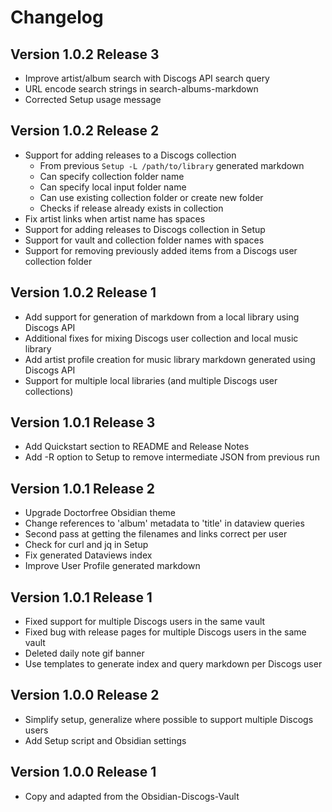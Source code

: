 # Changelog

## Version 1.0.2 Release 3

* Improve artist/album search with Discogs API search query
* URL encode search strings in search-albums-markdown
* Corrected Setup usage message

## Version 1.0.2 Release 2

* Support for adding releases to a Discogs collection
    * From previous `Setup -L /path/to/library` generated markdown
    * Can specify collection folder name 
    * Can specify local input folder name 
    * Can use existing collection folder or create new folder
    * Checks if release already exists in collection
* Fix artist links when artist name has spaces
* Support for adding releases to Discogs collection in Setup
* Support for vault and collection folder names with spaces
* Support for removing previously added items from a Discogs user collection folder

## Version 1.0.2 Release 1

* Add support for generation of markdown from a local library using Discogs API
* Additional fixes for mixing Discogs user collection and local music library
* Add artist profile creation for music library markdown generated using Discogs API
* Support for multiple local libraries (and multiple Discogs user collections)

## Version 1.0.1 Release 3

* Add Quickstart section to README and Release Notes
* Add -R option to Setup to remove intermediate JSON from previous run

## Version 1.0.1 Release 2

* Upgrade Doctorfree Obsidian theme
* Change references to 'album' metadata to 'title' in dataview queries
* Second pass at getting the filenames and links correct per user
* Check for curl and jq in Setup
* Fix generated Dataviews index
* Improve User Profile generated markdown

## Version 1.0.1 Release 1

* Fixed support for multiple Discogs users in the same vault
* Fixed bug with release pages for multiple Discogs users in the same vault
* Deleted daily note gif banner
* Use templates to generate index and query markdown per Discogs user

## Version 1.0.0 Release 2

* Simplify setup, generalize where possible to support multiple Discogs users
* Add Setup script and Obsidian settings

## Version 1.0.0 Release 1

* Copy and adapted from the Obsidian-Discogs-Vault
